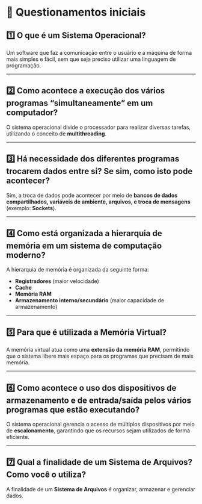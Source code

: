 # 📌 Questionamentos iniciais

## 1️⃣ O que é um Sistema Operacional?
Um software que faz a comunicação entre o usuário e a máquina de forma mais simples e fácil, sem que seja preciso utilizar uma linguagem de programação.

---

## 2️⃣ Como acontece a execução dos vários programas “simultaneamente” em um computador?
O sistema operacional divide o processador para realizar diversas tarefas, utilizando o conceito de **multithreading**.

---

## 3️⃣ Há necessidade dos diferentes programas trocarem dados entre si? Se sim, como isto pode acontecer?
Sim, a troca de dados pode acontecer por meio de **bancos de dados compartilhados, variáveis de ambiente, arquivos, e troca de mensagens** (exemplo: **Sockets**).

---

## 4️⃣ Como está organizada a hierarquia de memória em um sistema de computação moderno?
A hierarquia de memória é organizada da seguinte forma:
- **Registradores** (maior velocidade)
- **Cache**
- **Memória RAM**
- **Armazenamento interno/secundário** (maior capacidade de armazenamento)

---

## 5️⃣ Para que é utilizada a Memória Virtual?
A memória virtual atua como uma **extensão da memória RAM**, permitindo que o sistema libere mais espaço para os programas que precisam de mais memória.

---

## 6️⃣ Como acontece o uso dos dispositivos de armazenamento e de entrada/saída pelos vários programas que estão executando?
O sistema operacional gerencia o acesso de múltiplos dispositivos por meio de **escalonamento**, garantindo que os recursos sejam utilizados de forma eficiente.

---

## 7️⃣ Qual a finalidade de um Sistema de Arquivos? Como você o utiliza?
A finalidade de um **Sistema de Arquivos** é organizar, armazenar e gerenciar dados. 
